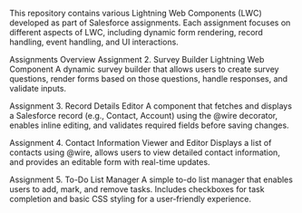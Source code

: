 This repository contains various Lightning Web Components (LWC) developed as part of Salesforce assignments. Each assignment focuses on different aspects of LWC, including dynamic form rendering, record handling, event handling, and UI interactions.

Assignments Overview Assignment 
2. Survey Builder Lightning Web Component A dynamic survey builder that allows users to create survey questions, render forms based on those questions, handle responses, and validate inputs.

Assignment 3. Record Details Editor A component that fetches and displays a Salesforce record (e.g., Contact, Account) using the @wire decorator, enables inline editing, and validates required fields before saving changes.

Assignment 4. Contact Information Viewer and Editor Displays a list of contacts using @wire, allows users to view detailed contact information, and provides an editable form with real-time updates.

Assignment 5. To-Do List Manager A simple to-do list manager that enables users to add, mark, and remove tasks. Includes checkboxes for task completion and basic CSS styling for a user-friendly experience.
